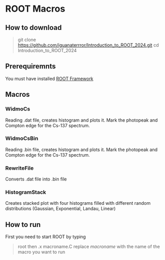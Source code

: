 # ROOT Macros

## How to download
>git clone https://github.com/iguanaterrror/Introduction_to_ROOT_2024.git
cd Introduction_to_ROOT_2024

## Prerequiremnts
You must have installed [ROOT Framework](https://root.cern/install/)

## Macros
### WidmoCs
Reading .dat file, creates histogram and plots it. Mark the photopeak and Compton edge for the Cs-137 spectrum.


### WidmoCsBin
Reading .bin file, creates histogram and plots it. Mark the photopeak and Compton edge for the Cs-137 spectrum.

### RewriteFile
Converts .dat file into .bin file

### HistogramStack
Creates stacked plot with four histograms filled with different random distributions (Gaussian, Exponential, Landau, Linear)

## How to run
First you need to start ROOT by typing
>root
then
>.x macroname.C
replace _macroname_ with the name of the macro you want to run


